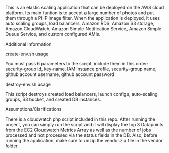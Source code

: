 This is an elastic scaling application that can be deployed on the AWS cloud platform. Its main funtion is to accept a large number of photos and put them through a PHP image filter. When the application is deployed, it uses auto scaling groups, load balancers, Amazon RDS, Amazon S3 storage, Amazon CloudWatch, Amazon Simple Notification Service, Amazon Simple Queue Service, and custom configured AMIs.

Additional Information

create-env.sh usage

You must pass 6 parameters to the script, include them in this order: security-group id, key-name, IAM instance profile, security-group name, github account username, github account password

destroy-env.sh usage

This script destroys created load balancers, launch configs, auto-scaling groups, S3 bucket, and created DB instances.

Assumptions/Clarifications

There is a cloudwatch php script included in this repo. After running the project, you can simply run the script and it will display the top 3 Datapoints from the EC2 Cloudwatch Metrics Array as well as the number of jobs processed and not processed via the status fields in the DB. Also, before running the application, make sure to unzip the vendor.zip file in the vendor folder.
